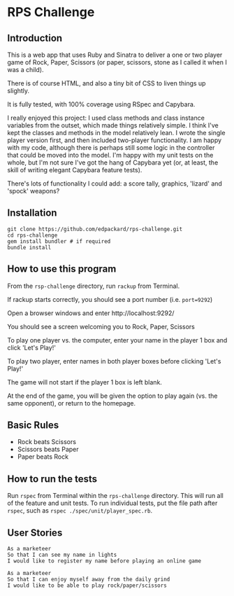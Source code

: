 # RPS Challenge

## Introduction

This is a web app that uses Ruby and Sinatra to deliver a one or two player game of Rock, Paper, Scissors (or paper, scissors, stone as I called it when I was a child).

There is of course HTML, and also a tiny bit of CSS to liven things up slightly.

It is fully tested, with 100% coverage using RSpec and Capybara.

I really enjoyed this project: I used class methods and class instance variables from the outset, which made things relatively simple. I think I've kept the classes and methods in the model relatively lean. I wrote the single player version first, and then included two-player functionality. I am happy with my code, although there is perhaps still some logic in the controller that could be moved into the model. I'm happy with my unit tests on the whole, but I'm not sure I've got the hang of Capybara yet (or, at least, the skill of writing elegant Capybara feature tests). 

There's lots of functionality I could add: a score tally, graphics, 'lizard' and 'spock' weapons?

## Installation

```
git clone https://github.com/edpackard/rps-challenge.git
cd rps-challenge
gem install bundler # if required
bundle install
```

## How to use this program

From the `rsp-challenge` directory, run `rackup` from Terminal. 

If rackup starts correctly, you should see a port number (i.e. `port=9292`)

Open a browser windows and enter http://localhost:9292/

You should see a screen welcoming you to Rock, Paper, Scissors

To play one player vs. the computer, enter your name in the player 1 box and click 'Let's Play!'

To play two player, enter names in both player boxes before clicking 'Let's Play!'

The game will not start if the player 1 box is left blank.

At the end of the game, you will be given the option to play again (vs. the same opponent), or return to the homepage.

## Basic Rules

- Rock beats Scissors
- Scissors beats Paper
- Paper beats Rock

## How to run the tests

Run `rspec` from Terminal within the `rps-challenge` directory. This will run all of the feature and unit tests. To run individual tests, put the file path after `rspec`, such as `rspec ./spec/unit/player_spec.rb`.

## User Stories
```
As a marketeer
So that I can see my name in lights
I would like to register my name before playing an online game

As a marketeer
So that I can enjoy myself away from the daily grind
I would like to be able to play rock/paper/scissors
```
